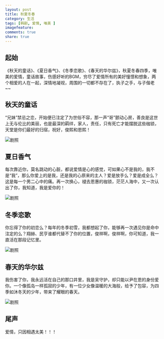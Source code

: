 ```yaml
---
layout: post
title: 秋夏冬春
category: 生活
tags: [韩剧, 爱情, 唯美 ]
imagefeature: 
comments: true
share: true
---
```


## 起始
《秋天的童话》、《夏日香气》、《冬季恋歌》、《春天的华尔兹》，秋夏冬春四季，唯美的爱情，童话故事，伤感好听的BGM，穷尽了爱情所有的美好憧憬和想象，两个相爱的人在一起，深情地凝视，周围的一切都不存在了，执子之手，与子偕老~~

<!--more-->

## 秋天的童话

“兄妹”禁忌之恋，开始便已注定了为世俗不容，那一声“哥”颤动心房，善良是这世上无与伦比的美丽，也是最深的羁绊，家人，责任，只有死亡才能摆脱这些枷锁，天堂是你们最好的归宿，祝好，俊熙和恩熙！

![剧照](https://s2.ax1x.com/2019/01/16/kSOUQx.jpg)

## 夏日香气
每次靠近你，莫名跳动的心脏，都说爱情是心的感觉，可如果心不是我的，我不是“我”，那么你爱上的是我，还是我的心原来的主人？爱是放手么？爱是成全么？这是每一个男二心中的痛。再一次换心，褪去恩惠的枷锁，茫茫人海中，又一次认出了你，我知道，我是爱你的！

![剧照](https://s2.ax1x.com/2019/01/16/kSOokQ.jpg)

## 冬季恋歌
你忘得了你的初恋么？每年的冬季初雪，我都想起了你，能够再一次遇见你是命中注定的么？翔赫、民亨谁都代替不了你的位置，俊祥啊，俊祥啊，你可知道，我一直活在那段记忆里。

![剧照](https://s2.ax1x.com/2019/01/16/kSX8nf.jpg)

## 春天的华尔兹
我伤害了你，我永远活在自己的那口井里，我是吴守护，却只能以尹在恩的身份爱你。一个像孤岛一样孤寂的少年，有一位少女像温暖的大海般，给予了包容，为四季如沐冬天的少年，带来了耀眼的春天。

![剧照](https://s2.ax1x.com/2019/01/16/kSjBPH.jpg)


## 尾声
爱情，只因相遇太美！！！
